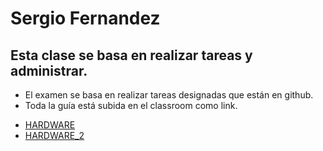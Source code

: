 # Sergio Fernandez
## Esta clase se basa en realizar tareas y administrar. 
- El examen se basa en realizar tareas designadas que están en github.
- Toda la guía está subida en el classroom como link.

* [HARDWARE](https://github.com/SergioNetCo/mi_repo_git/blob/master/hardware/hardware1.md)
* [HARDWARE_2](https://github.com/SergioNetCo/mi_repo_git/blob/master/hardware/hardware2.md)
